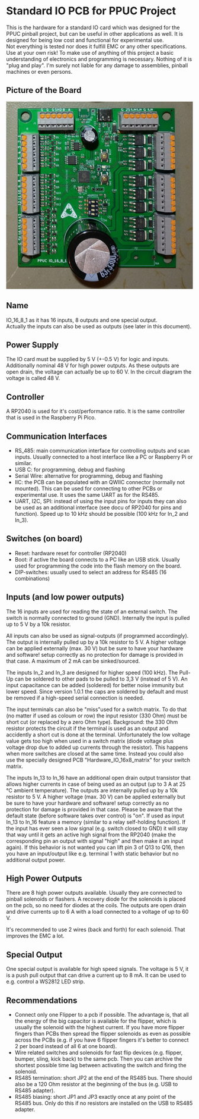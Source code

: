 # Standard IO PCB for PPUC Project
This is the hardware for a standard IO card which was designed for the PPUC pinball project, but can be useful in other applications as well.
It is designed for being low cost and functional for experimental use.  
Not everything is tested nor does it fulfill EMC or any other specifications.  
Use at your own risk!
To make use of anything of this project a basic understanding of electronics and programming is necessary. Nothing of it is "plug and play". I'm surely not liable for any damage to assemblies, pinball machines or even persons.

## Picture of the Board
![PCB Pic](IO_16_8_1/PCB_V010_TH.jpg)

## Name
IO_16_8_1 as it has 16 inputs, 8 outputs and one special output.  
Actually the inputs can also be used as outputs (see later in this document).

## Power Supply
The IO card must be supplied by 5 V (+-0.5 V) for logic and inputs. Additionally nominal 48 V for high power outputs. As these outputs are open drain, the voltage can actually be up to 60 V. In the circuit diagram the voltage is called 48 V.

## Controller
A RP2040 is used for it's cost/performance ratio. It is the same controller that is used in the Raspberry Pi Pico.

## Communication Interfaces
* RS_485: main communication interface for controlling outputs and scan inputs. Usually connected to a host interface like a PC or Raspberry Pi or similar.
* USB C: for programming, debug and flashing
* Serial Wire: alternative for programming, debug and flashing
* IIC: the PCB can be populated with an QWIIC connector (normally not mounted). This can be used for connecting to other PCBs or experimental use. It uses the same UART as for the RS485.
* UART, I2C, SPI: instead of using the input pins for inputs they can also be used as an additional interface (see docu of RP2040 for pins and function). Speed up to 10 kHz should be possible (100 kHz for In_2 and In_3).

## Switches (on board)
* Reset: hardware reset for controller (RP2040)
* Boot: if active the board connects to a PC like an USB stick. Usually used for programming the code into the flash memory on the board.
* DIP-switches: usually used to select an address for RS485 (16 combinations)

## Inputs (and low power outputs)
The 16 inputs are used for reading the state of an external switch. The switch is normally connected to ground (GND). Internally the input is pulled up to 5 V by a 10k resistor.

All inputs can also be used as signal-outputs (if programmed accordingly). The output is internally pulled up by a 10k resistor to 5 V. A higher voltage can be applied externally (max. 30 V) but be sure to have your hardware and software! setup correctly as no protection for damage is provided in that case. A maximum of 2 mA can be sinked/sourced.

The inputs In_2 and In_3 are designed for higher speed (100 kHz). The Pull-Up can be soldered to other pads to be pulled to 3,3 V (instead of 5 V). An input capacitance can be added (soldered) for better noise immunity but lower speed. Since version 1.0.1 the caps are soldered by default and must be removed if a high-speed serial connection is needed.

The input terminals can also be "miss"used for a switch matrix. To do that (no matter if used as coloum or row) the input resistor (330 Ohm) must be short cut (or replaced by a zero Ohm type). Background: the 330 Ohm resistor protects the circuit if the terminal is used as an output and accidently a short cut is done at the terminal. Unfortunately the low voltage value gets too high when used in a switch matrix (diode voltage plus voltage drop due to added up currents through the resistor). This happens when more switches are closed at the same time. Instead you could also use the specially designed PCB "Hardware_IO_16x8_matrix" for your switch matrix.

The inputs In_13 to In_16 have an additional open drain output transistor that allows higher currents in case of being used as an output (up to 3 A at 25 °C ambient temperature). The outputs are internally pulled up by a 10k resistor to 5 V. A higher voltage (max. 30 V) can be applied externally but be sure to have your hardware and software! setup correctly as no protection for damage is provided in that case. Please be aware that the default state (before software takes over control) is "on". 
If used as input In_13 to In_16 feature a memory (similar to a relay self-holding function). If the input has ever seen a low signal (e.g. switch closed to GND) it will stay that way until it gets an active high signal from the RP2040 (make the corresponding pin an output with signal "high" and then make it an input again). If this behavior is not wanted you can lift pin 3 of Q13 to Q16, then you have an input/output like e.g. terminal 1 with static behavior but no additional output power.

## High Power Outputs
There are 8 high power outputs available. Usually they are connected to pinball solenoids or flashers. A recovery diode for the solenoids is placed on the pcb, so no need for diodes at the coils. The outputs are open drain and drive currents up to 6 A with a load connected to a voltage of up to 60 V.

It's recommended to use 2 wires (back and forth) for each solenoid. That improves the EMC a lot.

## Special Output
One special output is available for high speed signals. The voltage is 5 V, it is a push pull output that can drive a current up to 8 mA. It can be used to e.g. control a WS2812 LED strip.

## Recommendations
* Connect only one Flipper to a pcb if possible. The advantage is, that all the energy of the big capacitor is available for the flipper, which is usually the solenoid with the highest current. If you have more flipper fingers than PCBs then spread the flipper solenoids as even as possible across the PCBs (e.g. if you have 6 flipper fingers it's better to connect 2 per board instead of all 6 at one board).
* Wire related switches and solenoids for fast flip devices (e.g. flipper, bumper, sling, kick back) to the same pcb. Then you can archive the shortest possible time lag between activating the switch and firing the solenoid.
* RS485 termination: short JP2 at the end of the RS485 bus. There should also be a 120 Ohm resistor at the beginning of the bus (e.g. USB to RS485 adapter).
* RS485 biasing: short JP1 and JP3 exactly once at any point of the RS485 bus. Only do this if no resistors are installed on the USB to RS485 adapter. 





